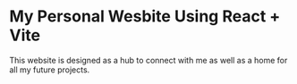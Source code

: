 # My Personal Wesbite Using React + Vite 

This website is designed as a hub to connect with me as well as a home for all my future projects.
